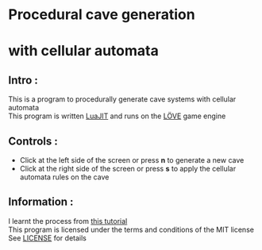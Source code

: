 # Procedural cave generation
# with cellular automata

## Intro :
This is a program to procedurally generate cave systems with cellular automata<br/>
This program is written [LuaJIT](https://luaJIT.org) and runs on the [LÖVE](https://love2d.org) game engine<br/>

## Controls :
* Click at the left side of the screen or press **n** to generate a new cave
* Click at the right side of the screen or press **s** to apply the cellular automata rules on the cave

## Information :
I learnt the process from [this tutorial](https://gamedevelopment.tutsplus.com/tutorials/generate-random-cave-levels-using-cellular-automata--gamedev-9664)<br/>
This program is licensed under the terms and conditions of the MIT license<br/>
See [LICENSE](InsertLink) for details

